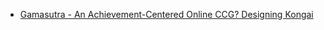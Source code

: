 
- [Gamasutra - An Achievement-Centered Online CCG? Designing Kongai](/2008/05/gamasutra-an-achievement-centered-online-ccg-designing-kongai/)
